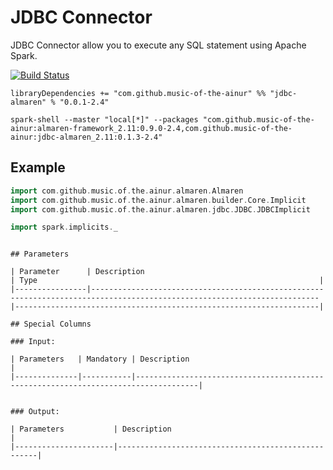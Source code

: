 # JDBC Connector

JDBC Connector allow you to execute any SQL statement using Apache Spark.

[![Build Status](https://travis-ci.com/modakanalytics/jdbc.almaren.svg?token=TEB3zRDqVUuChez9334q&branch=master)](https://travis-ci.com/modakanalytics/jdbc.almaren)
```
libraryDependencies += "com.github.music-of-the-ainur" %% "jdbc-almaren" % "0.0.1-2.4"
```

```
spark-shell --master "local[*]" --packages "com.github.music-of-the-ainur:almaren-framework_2.11:0.9.0-2.4,com.github.music-of-the-ainur:jdbc-almaren_2.11:0.1.3-2.4"
```

## Example

```scala
import com.github.music.of.the.ainur.almaren.Almaren
import com.github.music.of.the.ainur.almaren.builder.Core.Implicit
import com.github.music.of.the.ainur.almaren.jdbc.JDBC.JDBCImplicit

import spark.implicits._

```

```

## Parameters

| Parameter      | Description                                                                                                             | Type                                                               |
|----------------|-------------------------------------------------------------------------------------------------------------------------|--------------------------------------------------------------------|

## Special Columns

### Input:

| Parameters   | Mandatory | Description                                                                        |
|--------------|-----------|------------------------------------------------------------------------------------|


### Output:

| Parameters           | Description                                        |
|----------------------|----------------------------------------------------|
